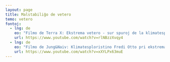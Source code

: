 ```yaml
---
layout: page
title: Malstabiliĝo de vetero
temo: vetero
fontoj:
  - lng: de
    eo: "Filmo de Terra X: Ekstrema vetero - sur spuroj de la klimatesplorado"
    url: https://www.youtube.com/watch?v=rlNBzzXvqy4
  - lng: de
    eo: "Filmo de Jung&Naiv: Klimatesploristino Fredi Otto pri ekstremaj vetereventoj"
    url: https://www.youtube.com/watch?v=xXYLPx63muE
---
```

